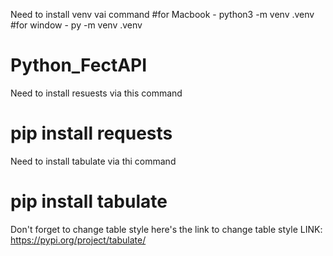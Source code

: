 Need to install venv vai command 
#for Macbook - python3 -m venv .venv
#for window - py -m venv .venv
# Python_FectAPI
Need to install resuests via this command
# pip install requests
Need to install tabulate via thi command
# pip install tabulate
Don't forget to change table style here's the link to change table style
LINK: https://pypi.org/project/tabulate/
